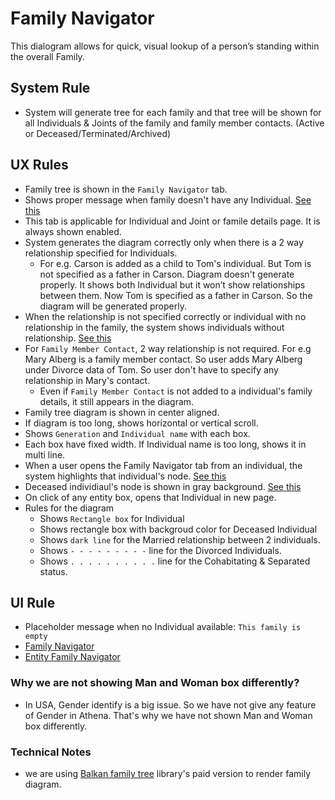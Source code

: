 # Family Navigator

This dialogram allows for quick, visual lookup of a person’s standing within the overall Family.

## System Rule
- System will generate tree for each family and that tree will be shown for all Individuals & Joints of the family and family member contacts. (Active or Deceased/Terminated/Archived)

## UX Rules
- Family tree is shown in the `Family Navigator` tab.
- Shows proper message when family doesn't have any Individual. [See this](https://drive.google.com/file/d/1AoPi34IhGkYGoXOD8wWx0BdGXNX6Gttd/view?usp=sharing)
- This tab is applicable for Individual and Joint or famile details page. It is always shown enabled.
- System generates the diagram correctly only when there is a 2 way relationship specified for Individuals.
    - For e.g. Carson is added as a child to Tom's individual. But Tom is not specified as a father in Carson. Diagram doesn't generate properly. It shows both Individual but it won’t show relationships between them. Now Tom is specified as a father in Carson. So the diagram will be generated properly. 
- When the relationship is not specified correctly or individual with no relationship in the family, the system shows individuals without relationship. [See this](https://drive.google.com/file/d/1gcdx52JStnGOr7EdgmVknBJlLeYiT75W/view?usp=sharing)
- For `Family Member Contact`, 2 way relationship is not required. For e.g Mary Alberg is a family member contact. So user adds Mary Alberg under Divorce data of Tom. So user don't have to specify any relationship in Mary's contact.
    - Even if `Family Member Contact` is not added to a individual's family details, it still appears in the diagram. 
- Family tree diagram is shown in center aligned.
- If diagram is too long, shows horizontal or vertical scroll.
- Shows `Generation` and `Individual name` with each box.
- Each box have fixed width. If Individual name is too long, shows it in multi line.
- When a user opens the Family Navigator tab from an individual, the system highlights that individual's node. [See this](https://drive.google.com/file/d/1XA2ppNwomxTdoaZDXhrPKBzi1lPsH4jK/view?usp=sharing)
- Deceased individiaul's node is shown in gray background. [See this](https://drive.google.com/file/d/14cAUWoNcbJSHASqbT4EaxvO_35Nrzdg8/view?usp=sharing)
- On click of any entity box, opens that Individual in new page.
- Rules for the diagram
    - Shows `Rectangle box` for Individual
    - Shows rectangle box with backgroud color for Deceased Individual
    - Shows `dark line` for the Married relationship between 2 individuals.
    - Shows `- - - - - - - - -` line for the Divorced Individuals.
    - Shows `. . . . . . . . . .` line for the Cohabitating & Separated status.

## UI Rule
- Placeholder message when no Individual available: `This family is empty`
- [Family Navigator](https://drive.google.com/file/d/1jIupLBFUwvsofgMUKZ0f1TQt4muGbZfJ/view?usp=sharing)
- [Entity Family Navigator](https://drive.google.com/file/d/1XA2ppNwomxTdoaZDXhrPKBzi1lPsH4jK/view?usp=sharing)



###  Why we are not showing Man and Woman box differently?
- In USA, Gender identify is a big issue. So we have not give any feature of Gender in Athena. That's why we have not shown Man and Woman box differently.


### Technical Notes
- we are using [Balkan family tree](https://balkan.app/FamilyTreeJS) library's paid version to render family diagram.